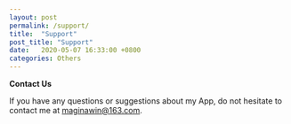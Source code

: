 ```yaml
---
layout: post
permalink: /support/
title:  "Support"
post_title: "Support"
date:   2020-05-07 16:33:00 +0800
categories: Others
---
```


**Contact Us**

If you have any questions or suggestions about my App, do not hesitate to contact me at maginawin@163.com.


